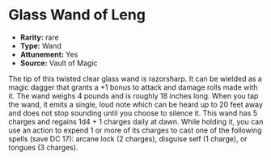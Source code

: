 
# Glass Wand of Leng

* **Rarity:** rare
* **Type:** Wand
* **Attunement:** Yes
* **Source:** Vault of Magic


The tip of this twisted clear glass wand is razorsharp. It can be wielded as a magic dagger that grants a +1 bonus to attack and damage rolls made with it. The wand weighs 4 pounds and is roughly 18 inches long. When you tap the wand, it emits a single, loud note which can be heard up to 20 feet away and does not stop sounding until you choose to silence it. This wand has 5 charges and regains 1d4 + 1 charges daily at dawn. While holding it, you can use an action to expend 1 or more of its charges to cast one of the following spells (save DC 17): arcane lock (2 charges), disguise self (1 charge), or tongues (3 charges).
